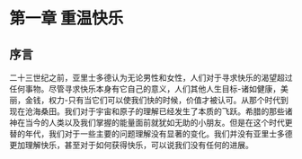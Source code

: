 # 第一章 重温快乐
## 序言
二十三世纪之前，亚里士多德认为无论男性和女性，人们对于寻求快乐的渴望超过任何事物。尽管寻求快乐本身有它自己的意义，人们其他人生目标-诸如健康，美丽，金钱，权力-只有当它们可以使我们快的时候，价值才被认可。从那个时代到现在沧海桑田。我们对于宇宙和原子的理解已经发生了本质的飞跃。希腊的那些诸神在当今的人类以及我们掌握的能量面前就犹如无助的小朋友。但是在这个时代更替的年代，我们对于一些主要的问题理解没有显著的变化。我们并没有亚里士多德更加理解快乐，甚至对于如何获得快乐，可以说我们没有任何的进展。
